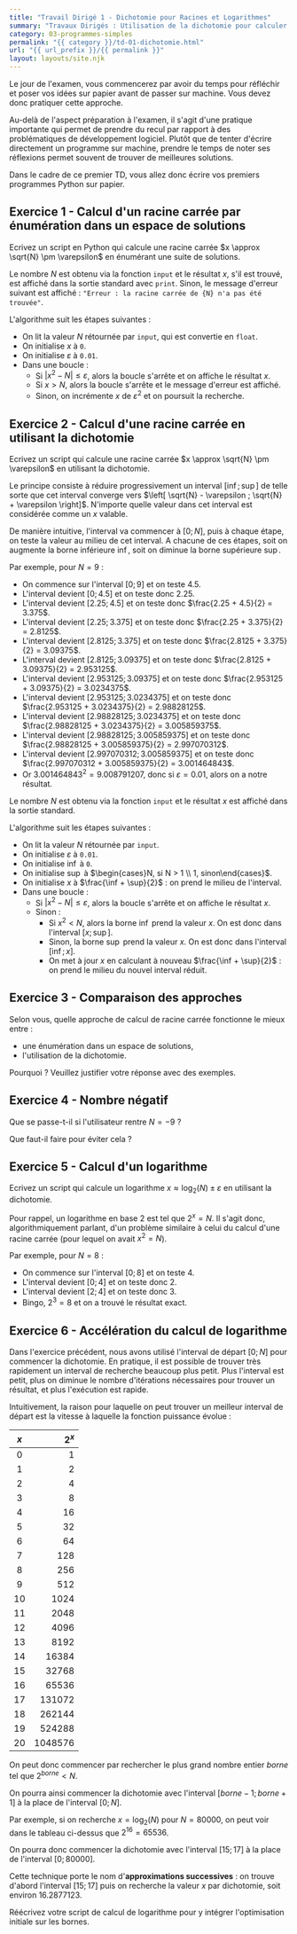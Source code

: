 ```yaml
---
title: "Travail Dirigé 1 - Dichotomie pour Racines et Logarithmes"
summary: "Travaux Dirigés : Utilisation de la dichotomie pour calculer des racines et des logarithmes."
category: 03-programmes-simples
permalink: "{{ category }}/td-01-dichotomie.html"
url: "{{ url_prefix }}/{{ permalink }}"
layout: layouts/site.njk
---
```


Le jour de l'examen, vous commencerez par avoir du temps pour réfléchir et poser vos idées sur papier avant de passer sur machine. Vous devez donc pratiquer cette approche.

Au-delà de l'aspect préparation à l'examen, il s'agit d'une pratique importante qui permet de prendre du recul par rapport à des problématiques de développement logiciel. Plutôt que de tenter d'écrire directement un programme sur machine, prendre le temps de noter ses réflexions permet souvent de trouver de meilleures solutions.

Dans le cadre de ce premier TD, vous allez donc écrire vos premiers programmes Python sur papier.

## Exercice 1 - Calcul d'un racine carrée par énumération dans un espace de solutions

Ecrivez un script en Python qui calcule une racine carrée $x \approx \sqrt{N} \pm \varepsilon$ en énumérant une suite de solutions.

Le nombre $N$ est obtenu via la fonction `input` et le résultat $x$, s'il est trouvé, est affiché dans la sortie standard avec `print`. Sinon, le message d'erreur suivant est affiché : `"Erreur : la racine carrée de {N} n'a pas été trouvée"`.

L'algorithme suit les étapes suivantes :
* On lit la valeur $N$ rétournée par `input`, qui est convertie en `float`.
* On initialise $x$ à `0`.
* On initialise $\varepsilon$ à `0.01`.
* Dans une boucle :
    * Si $\left| x^2 - N \right| \leq \varepsilon$, alors la boucle s'arrête et on affiche le résultat $x$.
    * Si $x > N$, alors la boucle s'arrête et le message d'erreur est affiché.
    * Sinon, on incrémente $x$ de $\varepsilon ^ 2$ et on poursuit la recherche.

## Exercice 2 - Calcul d'une racine carrée en utilisant la dichotomie

Ecrivez un script qui calcule une racine carrée $x \approx \sqrt{N} \pm \varepsilon$ en utilisant la dichotomie.

Le principe consiste à réduire progressivement un interval $\left[ \inf ; \sup \right]$ de telle sorte que cet interval converge vers $\left[ \sqrt{N} - \varepsilon ; \sqrt{N} + \varepsilon \right]$. N'importe quelle valeur dans cet interval est considérée comme un $x$ valable.

De manière intuitive, l'interval va commencer à $[0 ; N]$, puis à chaque étape, on teste la valeur au milieu de cet interval. A chacune de ces étapes, soit on augmente la borne inférieure $\inf$, soit on diminue la borne supérieure $\sup$.

Par exemple, pour $N = 9$ :
* On commence sur l'interval $[0 ; 9]$ et on teste $4.5$.
* L'interval devient $[0 ; 4.5]$ et on teste donc $2.25$.
* L'interval devient $[2.25 ; 4.5]$ et on teste donc $\frac{2.25 + 4.5}{2} = 3.375$.
* L'interval devient $[2.25 ; 3.375]$ et on teste donc $\frac{2.25 + 3.375}{2} = 2.8125$.
* L'interval devient $[2.8125 ; 3.375]$ et on teste donc $\frac{2.8125 + 3.375}{2} = 3.09375$.
* L'interval devient $[2.8125 ; 3.09375]$ et on teste donc $\frac{2.8125 + 3.09375}{2} = 2.953125$.
* L'interval devient $[2.953125 ; 3.09375]$ et on teste donc $\frac{2.953125 + 3.09375}{2} = 3.0234375$.
* L'interval devient $[2.953125 ; 3.0234375]$ et on teste donc $\frac{2.953125 + 3.0234375}{2} = 2.98828125$.
* L'interval devient $[2.98828125 ; 3.0234375]$ et on teste donc $\frac{2.98828125 + 3.0234375}{2} = 3.005859375$.
* L'interval devient $[2.98828125 ; 3.005859375]$ et on teste donc $\frac{2.98828125 + 3.005859375}{2} = 2.997070312$.
* L'interval devient $[2.997070312 ; 3.005859375]$ et on teste donc $\frac{2.997070312 + 3.005859375}{2} = 3.001464843$.
* Or $3.001464843^2 = 9.008791207$, donc si $\varepsilon = 0.01$, alors on a notre résultat.

Le nombre $N$ est obtenu via la fonction `input` et le résultat $x$ est affiché dans la sortie standard.

L'algorithme suit les étapes suivantes :
* On lit la valeur $N$ rétournée par `input`.
* On initialise $\varepsilon$ à `0.01`.
* On initialise $\inf$ à `0`.
* On initialise $\sup$ à $\begin{cases}N, si N > 1 \\ 1, sinon\end{cases}$.
* On initialise $x$ à $\frac{\inf + \sup}{2}$ : on prend le milieu de l'interval.
* Dans une boucle :
    * Si $\left| x^2 - N \right| \leq \varepsilon$, alors la boucle s'arrête et on affiche le résultat $x$.
    * Sinon :
        * Si $x^2 < N$, alors la borne $\inf$ prend la valeur $x$. On est donc dans l'interval $[x ; \sup]$.
        * Sinon, la borne $\sup$ prend la valeur $x$. On est donc dans l'interval $[\inf ; x]$.
        * On met à jour $x$ en calculant à nouveau $\frac{\inf + \sup}{2}$ : on prend le milieu du nouvel interval réduit.

## Exercice 3 - Comparaison des approches

Selon vous, quelle approche de calcul de racine carrée fonctionne le mieux entre :
* une énumération dans un espace de solutions,
* l'utilisation de la dichotomie.

Pourquoi ? Veuillez justifier votre réponse avec des exemples.

## Exercice 4 - Nombre négatif

Que se passe-t-il si l'utilisateur rentre $N = -9$ ?

Que faut-il faire pour éviter cela ?

## Exercice 5 - Calcul d'un logarithme

Ecrivez un script qui calcule un logarithme $x \approx \log_2(N) \pm \varepsilon$ en utilisant la dichotomie.

Pour rappel, un logarithme en base 2 est tel que $2^x = N$. Il s'agit donc, algorithmiquement parlant, d'un problème similaire à celui du calcul d'une racine carrée (pour lequel on avait $x^2 = N$).

Par exemple, pour $N = 8$ :
* On commence sur l'interval $[0 ; 8]$ et on teste $4$.
* L'interval devient $[0 ; 4]$ et on teste donc $2$.
* L'interval devient $[2 ; 4]$ et on teste donc $3$.
* Bingo, $2^3 = 8$ et on a trouvé le résultat exact.

## Exercice 6 - Accélération du calcul de logarithme

Dans l'exercice précédent, nous avons utilisé l'interval de départ $[0 ; N]$ pour commencer la dichotomie. En pratique, il est possible de trouver très rapidement un interval de recherche beaucoup plus petit. Plus l'interval est petit, plus on diminue le nombre d'itérations nécessaires pour trouver un résultat, et plus l'exécution est rapide.

Intuitivement, la raison pour laquelle on peut trouver un meilleur interval de départ est la vitesse à laquelle la fonction puissance évolue :

 $x$  |  $2^x$
:----:|--------:
  0	  |       1
  1	  |       2
  2	  |       4
  3	  |       8
  4	  |      16
  5	  |      32
  6	  |      64
  7	  |     128
  8	  |     256
  9	  |     512
 10	  |    1024
 11   |    2048
 12   |    4096
 13   |    8192
 14   |   16384
 15   |   32768
 16   |   65536
 17   |  131072
 18   |  262144
 19   |  524288
 20   | 1048576

On peut donc commencer par rechercher le plus grand nombre entier $borne$ tel que $2^{borne} < N$.

On pourra ainsi commencer la dichotomie avec l'interval $[borne - 1 ; borne + 1]$ à la place de l'interval $[0 ; N]$.

Par exemple, si on recherche $x = \log_2(N)$ pour $N = 80000$, on peut voir dans le tableau ci-dessus que  $2^{16} = 65536$.

On pourra donc commencer la dichotomie avec l'interval $[15 ; 17]$ à la place de l'interval $[0 ; 80000]$.

Cette technique porte le nom d'**approximations successives** : on trouve d'abord l'interval $[15 ; 17]$ puis on recherche la valeur $x$ par dichotomie, soit environ $16.2877123$.

Réécrivez votre script de calcul de logarithme pour y intégrer l'optimisation initiale sur les bornes.
